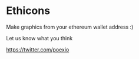 # Ethicons

Make graphics from your ethereum wallet address :)

Let us know what you think

https://twitter.com/poexio
